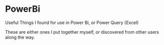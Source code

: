 # PowerBi
Useful Things I found for use in Power Bi, or Power Query (Excel)

These are either ones I put together myself, or discovered from other users along the way.

